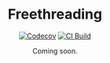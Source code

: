 <div align="center">
<h1>Freethreading</h1>

[![Codecov](https://codecov.io/gh/iskandergaba/freethreading/graph/badge.svg?token=LWBRgtlX8j)](https://codecov.io/gh/iskandergaba/freethreading)
[![CI Build](https://github.com/iskandergaba/pyriodicity/actions/workflows/ci.yml/badge.svg)](https://github.com/iskandergaba/freethreading/actions/workflows/ci.yml)

Coming soon.
</div>
